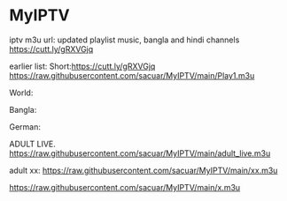 # MyIPTV
 
iptv m3u url:
updated playlist music, bangla and hindi channels
https://cutt.ly/gRXVGjq

earlier list: Short:https://cutt.ly/gRXVGjq
https://raw.githubusercontent.com/sacuar/MyIPTV/main/Play1.m3u

World:

Bangla:

German:

ADULT LIVE.
https://raw.githubusercontent.com/sacuar/MyIPTV/main/adult_live.m3u

adult xx:
https://raw.githubusercontent.com/sacuar/MyIPTV/main/xx.m3u

https://raw.githubusercontent.com/sacuar/MyIPTV/main/x.m3u
